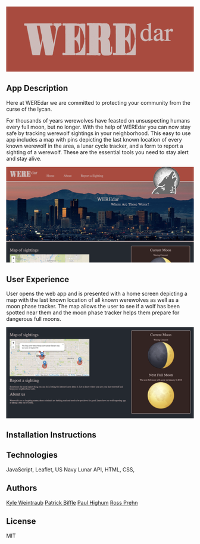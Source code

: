 ![Logo](/assets/logo.png)


## App Description
Here at WEREdar we are committed to protecting your community from the curse of the lycan.

For thousands of years werewolves have feasted on unsuspecting humans every full moon, but no longer. With the help of WEREdar you can now stay safe by tracking werewolf sightings in your neighborhood. This easy to use app includes a map with pins depicting the last known location of every known werewolf in the area, a lunar cycle tracker, and a form to report a sighting of a werewolf. These are the essential tools you need to stay alert and stay alive.

![Home](/assets/home-screen.png)

## User Experience
User opens the web app and is presented with a home screen depicting a map with the last known location of all known werewolves as well as a moon phase tracker. The map allows the user to see if a wolf has been spotted near them and the moon phase tracker helps them prepare for dangerous full moons.

![Home Interface](/assets/home-interface.png)

## Installation Instructions

## Technologies
JavaScript, Leaflet, US Navy Lunar API, HTML, CSS,

## Authors
[Kyle Weintraub](https://github.com/TheMoonMoth)
[Patrick Biffle](https://github.com/Piglacquer)
[Paul Highum](https://github.com/paulhighum)
[Ross Prehn](https://github.com/Rossprehn)


## License
MIT
